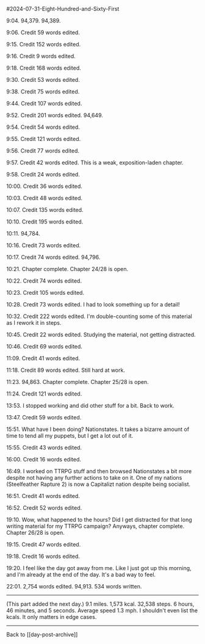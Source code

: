 #2024-07-31-Eight-Hundred-and-Sixty-First

9:04.  94,379.  94,389.

9:06.  Credit 59 words edited.

9:15.  Credit 152 words edited.

9:16.  Credit 9 words edited.

9:18.  Credit 168 words edited.

9:30.  Credit 53 words edited.

9:38.  Credit 75 words edited.

9:44.  Credit 107 words edited.

9:52.  Credit 201 words edited.  94,649.

9:54.  Credit 54 words edited.

9:55.  Credit 121 words edited.

9:56.  Credit 77 words edited.

9:57.  Credit 42 words edited.  This is a weak, exposition-laden chapter.

9:58.  Credit 24 words edited.

10:00.  Credit 36 words edited.

10:03.  Credit 48 words edited.

10:07.  Credit 135 words edited.

10:10.  Credit 195 words edited.

10:11.  94,784.

10:16.  Credit 73 words edited.

10:17.  Credit 74 words edited.  94,796.  

10:21.  Chapter complete.  Chapter 24/28 is open.

10:22.  Credit 74 words edited.  

10:23.  Credit 105 words edited.

10:28.  Credit 73 words edited.  I had to look something up for a detail!

10:32.  Credit 222 words edited.  I'm double-counting some of this material as I rework it in steps.

10:45.  Credit 22 words edited.  Studying the material, not getting distracted.

10:46.  Credit 69 words edited.

11:09.  Credit 41 words edited.

11:18.  Credit 89 words edited.  Still hard at work.

11:23.  94,863.  Chapter complete.  Chapter 25/28 is open.

11:24.  Credit 121 words edited.  

13:53.  I stopped working and did other stuff for a bit.  Back to work.

13:47.  Credit 59 words edited.  

15:51.  What have I been doing?  Nationstates.  It takes a bizarre amount of time to tend all my puppets, but I get a lot out of it.

15:55.  Credit 43 words edited.

16:00.  Credit 16 words edited.

16:49.  I worked on TTRPG stuff and then browsed Nationstates a bit more despite not having any further actions to take on it.  One of my nations (Steelfeather Rapture 2) is now a Capitalizt nation despite being socialist.  

16:51.  Credit 41 words edited.

16:52.  Credit 52 words edited.

19:10.  Wow, what happened to the hours?  Did I get distracted for that long writing material for my TTRPG campaign?  Anyways, chapter complete.  Chapter 26/28 is open.

19:15.  Credit 47 words edited.

19:18.  Credit 16 words edited.

19:20.  I feel like the day got away from me.  Like I just got up this morning, and I'm already at the end of the day.  It's a bad way to feel.

22:01.  2,754 words edited.  94,913.  534 words written.

---
(This part added the next day.)  9.1 miles.  1,573 kcal.  32,538 steps.  6 hours, 46 minutes, and 5 seconds.  Average speed 1.3 mph.  I shouldn't even list the kcals.  It only matters in edge cases.

---
Back to [[day-post-archive]]